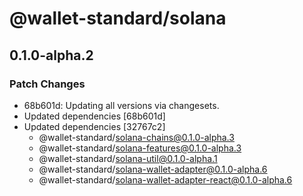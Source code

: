 # @wallet-standard/solana

## 0.1.0-alpha.2

### Patch Changes

-   68b601d: Updating all versions via changesets.
-   Updated dependencies [68b601d]
-   Updated dependencies [32767c2]
    -   @wallet-standard/solana-chains@0.1.0-alpha.3
    -   @wallet-standard/solana-features@0.1.0-alpha.3
    -   @wallet-standard/solana-util@0.1.0-alpha.1
    -   @wallet-standard/solana-wallet-adapter@0.1.0-alpha.6
    -   @wallet-standard/solana-wallet-adapter-react@0.1.0-alpha.6

